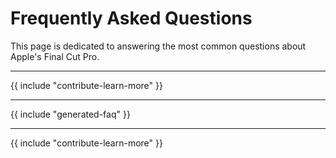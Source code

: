 <!--

THINGS TO ADD (FROM COMMUNITY):
- XML workflow between PP is still a biatch.
- working remotely online / proxy editing
- captions (we now use filmora for speech to text captions)

- Media management, everything from how to setup the library and best practices to its using all my drive space to export settings.
- Backups and how to.
- Media usage, drive bandwidth, proxy, etc
- Rendering or exporting failing normally due to a corrupt rendered frame

- Why "Leave In Place", doesn't when Importing copied card structures from a drive, using the Import window. This consistently baffles and confuses folks, often resulting in the dreaded "missing camera icon", due to crashing and slowness because they are unwittingly copying media back to the source, where the media already is.

- ‘What’s that red box in the viewer’ (zoomed in, shift Z to ‘fit to window’)
- ‘What have I done’ you’ve opened the precision editor, ESC will close it.

- Help!!! It’s saying my storage is full and I’m only working on a five minute zoom call!!!!
- (Turn off background rendering and select leave files in place…)

- Why do we have to render over and over again a project with titles everytime we close the program

-->
# Frequently Asked Questions

This page is dedicated to answering the most common questions about Apple's Final Cut Pro.

---

{{ include "contribute-learn-more" }}

---

{{ include "generated-faq" }}

---

{{ include "contribute-learn-more" }}
